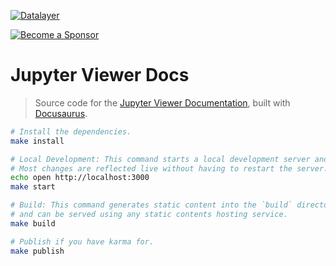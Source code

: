 [![Datalayer](https://assets.datalayer.tech/datalayer-25.svg)](https://datalayer.io)

[![Become a Sponsor](https://img.shields.io/static/v1?label=Become%20a%20Sponsor&message=%E2%9D%A4&logo=GitHub&style=flat&color=1ABC9C)](https://github.com/sponsors/datalayer)

# Jupyter Viewer Docs

> Source code for the [Jupyter Viewer Documentation](https://datalayer.io), built with [Docusaurus](https://docusaurus.io).

```bash
# Install the dependencies.
make install
```

```bash
# Local Development: This command starts a local development server and opens up a browser window.
# Most changes are reflected live without having to restart the server.
echo open http://localhost:3000
make start
```

```bash
# Build: This command generates static content into the `build` directory 
# and can be served using any static contents hosting service.
make build
```

```bash
# Publish if you have karma for.
make publish
```
